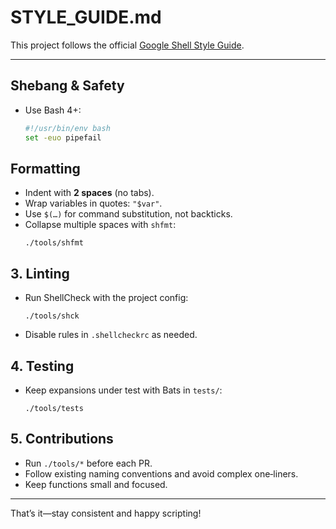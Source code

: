 # STYLE_GUIDE.md

This project follows the official [Google Shell Style Guide](https://google.github.io/styleguide/shellguide.html).

---

## Shebang & Safety

- Use Bash 4+:
  ```bash
  #!/usr/bin/env bash
  set -euo pipefail
  ```

## Formatting

- Indent with **2 spaces** (no tabs).
- Wrap variables in quotes: `"$var"`.
- Use `$(…)` for command substitution, not backticks.
- Collapse multiple spaces with `shfmt`:
  ```shell
  ./tools/shfmt
  ```

## 3. Linting

- Run ShellCheck with the project config:
  ```shell
  ./tools/shck
  ```
- Disable rules in `.shellcheckrc` as needed.

## 4. Testing

- Keep expansions under test with Bats in `tests/`:
  ```shell
  ./tools/tests
  ```

## 5. Contributions

- Run `./tools/*` before each PR.
- Follow existing naming conventions and avoid complex one‑liners.
- Keep functions small and focused.

---

That’s it—stay consistent and happy scripting!

